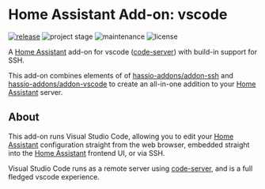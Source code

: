 # Home Assistant Add-on: vscode

[![release][release-shield]][release]
![project stage][project-stage-shield]
![maintenance][maintenance-shield]
![license][license-shield]

A [Home Assistant] add-on for vscode ([code-server]) with build-in support for SSH.

This add-on combines elements of of [hassio-addons/addon-ssh] and [hassio-addons/addon-vscode] to create an all-in-one addition to your [Home Assistant] server.

## About

This add-on runs Visual Studio Code, allowing you to edit your [Home Assistant] configuration straight from the web browser, embedded straight into the [Home Assistant] frontend UI, or via SSH.

Visual Studio Code runs as a remote server using [code-server], and is a full fledged vscode experience.


[code-server]: https://github.com/coder/code-server
[hassio-addons/addon-ssh]: https://github.com/hassio-addons/addon-ssh
[hassio-addons/addon-vscode]: https://github.com/hassio-addons/addon-vscode
[home assistant]: https://www.home-assistant.io/
[license-shield]: https://img.shields.io/github/license/finleyfamily/hass-addon-vscode.svg
[maintenance-shield]: https://img.shields.io/maintenance/yes/2024.svg
[project-stage-shield]: https://img.shields.io/badge/project%20stage-production%20ready-brightgreen.svg
[release-shield]: https://img.shields.io/badge/version-v1.0.0-blue.svg
[release]: https://github.com/finleyfamily/hass-addon-vscode/tree/v1.0.0
